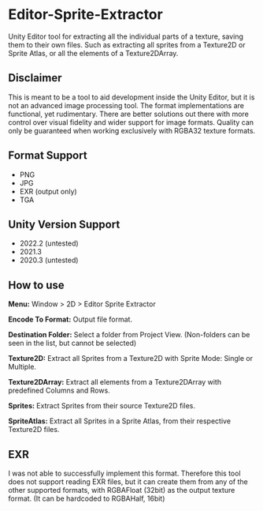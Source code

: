# Editor-Sprite-Extractor
Unity Editor tool for extracting all the individual parts of a texture, saving them to their own files. Such as extracting all sprites from a Texture2D or Sprite Atlas, or all the elements of a Texture2DArray.
## Disclaimer
This is meant to be a tool to aid development inside the Unity Editor, but it is not an advanced image processing tool. The format implementations are functional, yet rudimentary. There are better solutions out there with more control over visual fidelity and wider support for image formats. Quality can only be guaranteed when working exclusively with RGBA32 texture formats. 
## Format Support
- PNG
- JPG
- EXR (output only)
- TGA
## Unity Version Support
- 2022.2 (untested)
- 2021.3
- 2020.3 (untested)
## How to use
**Menu:** Window > 2D > Editor Sprite Extractor

**Encode To Format:**  Output file format. 

**Destination Folder:**  Select a folder from Project View. (Non-folders can be seen in the list, but cannot be selected)

**Texture2D:**  Extract all Sprites from a Texture2D with Sprite Mode: Single or Multiple. 

**Texture2DArray:**  Extract all elements from a Texture2DArray with predefined Columns and Rows.

**Sprites:**  Extract Sprites from their source Texture2D files.

**SpriteAtlas:**  Extract all Sprites in a Sprite Atlas, from their respective Texture2D files.

## EXR
I was not able to successfully implement this format. Therefore this tool does not support reading EXR files, but it can create them from any of the other supported formats, with RGBAFloat (32bit) as the output texture format. (It can be hardcoded to RGBAHalf, 16bit)
